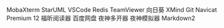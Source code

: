 MobaXterm
StarUML
VSCode
Redis
TeamViewer
向日葵
XMind
Git
Navicat Premium 12
福昕阅读器
百度网盘
夜神多开器
夜神模拟器
Markdown2